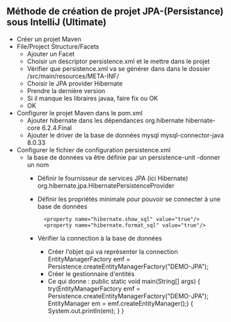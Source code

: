 ## Méthode de création de projet JPA-(Persistance) sous IntelliJ (Ultimate)
- Créer un projet Maven
- File/Project Structure/Facets 
  - Ajouter un Facet
  - Choisir un descriptor persistence.xml et le mettre dans le projet
  - Vérifier que persistence.xml va se générer dans dans le dossier /src/main/resources/META-INF/
  - Choisir le JPA provider Hibernate
  - Prendre la dernière version
  - Si il manque les libraires javaa, faire fix ou OK
  - OK
- Configurer le projet Maven dans le pom.xml
	- Ajouter hibernate dans les dépendances
		<dependency>
		    <groupId>org.hibernate</groupId>
		    <artifactId>hibernate-core</artifactId>
		    <version>6.2.4.Final</version>
		</dependency>
	- Ajouter le driver de la base de données
		<dependency>
        	<groupId>mysql</groupId>
            <artifactId>mysql-connector-java</artifactId>
            <version>8.0.33</version>
        </dependency>
- Configurer le fichier de configuration persistence.xml
	- la base de données va être définie par un persistence-unit
		-donner un nom
			<persistence-unit name="DEMO-JPA">
		- Définir le fournisseur de services JPA (ici Hibernate)
			<provider>org.hibernate.jpa.HibernatePersistenceProvider</provider>
		- Définir les propriétés minimale pour pouvoir se connecter à une base de données
			<properties>
		        <property name="jakarta.persistence.jdbc.url" value="jdbc:mysql://localhost:3306/bibliotheque"/>
		        <property name="jakarta.persistence.jdbc.user" value="root"/>
		        <property name="jakarta.persistence.jdbc.password" value="root"/>

		        <property name="hibernate.show_sql" value="true"/>
		        <property name="hibernate.format_sql" value="true"/>
			</properties>	

		- Vérifier la connection à la base de données
			- Créer l'objet qui va représenter la connection
				EntityManagerFactory emf = Persistence.createEntityManagerFactory("DEMO-JPA");
			- Créer le gestionnaire d'entités
			- Ce qui donne :
				public static void main(String[] args) {
			        try(EntityManagerFactory emf = Persistence.createEntityManagerFactory("DEMO-JPA");
			            EntityManager em = emf.createEntityManager();)
			        {
			            System.out.println(em);
			        }
			    }			
